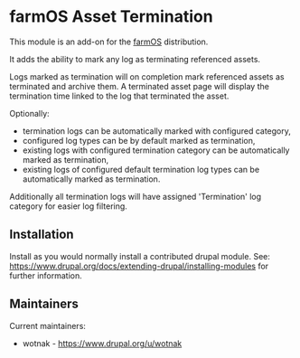 # farmOS Asset Termination

This module is an add-on for the [farmOS](http://drupal.org/project/farm)
distribution.

It adds the ability to mark any log as terminating referenced assets.

Logs marked as termination will on completion mark referenced assets as
terminated and archive them. A terminated asset page will display
the termination time linked to the log that terminated the asset.

Optionally:

- termination logs can be automatically marked with configured category,
- configured log types can be by default marked as termination,
- existing logs with configured termination category can be automatically marked
  as termination,
- existing logs of configured default termination log types can be automatically marked
  as termination.

Additionally all termination logs will have assigned 'Termination' log category
for easier log filtering.

## Installation

Install as you would normally install a contributed drupal module. See:
<https://www.drupal.org/docs/extending-drupal/installing-modules> for further
information.

## Maintainers

Current maintainers:

- wotnak - <https://www.drupal.org/u/wotnak>

